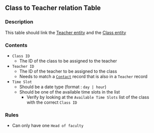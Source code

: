 ## Class to Teacher relation Table

### Description

This table should link the [Teacher entity](./teacher.md) and the [Class entity](./class.md)

### Contents

* `Class ID`
    - The ID of the class to be assigned to the teacher
* `Teacher ID`
    - The ID of the teacher to be assigned to the class
    - Needs to match a [`Contact`](./contact.md) record that is also in a `Teacher` record
* `Time Slot`
    - Should be a date type (format : `day | hour`)
    - Should be one of the available time slots in the list
        - Verify by looking at the `Available Time Slots` list of the class with the correct `Class ID`

### Rules

* Can only have one `Head of faculty`